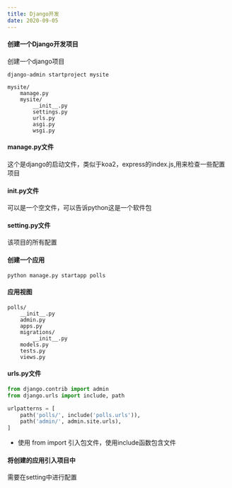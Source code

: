 ```yaml
---
title: Django开发
date: 2020-09-05
---
```


#### 创建一个Django开发项目

创建一个django项目

```shell script
django-admin startproject mysite
```

```shell
mysite/
    manage.py
    mysite/
        __init__.py
        settings.py
        urls.py
        asgi.py
        wsgi.py
```


#### manage.py文件

这个是django的启动文件，类似于koa2，express的index.js,用来检查一些配置项目

#### __init__.py文件

可以是一个空文件，可以告诉python这是一个软件包

#### setting.py文件
 
该项目的所有配置

#### 创建一个应用

```shell script
python manage.py startapp polls

```

#### 应用视图

```shell
polls/
    __init__.py
    admin.py
    apps.py
    migrations/
        __init__.py
    models.py
    tests.py
    views.py
```

#### urls.py文件

```python
from django.contrib import admin
from django.urls import include, path

urlpatterns = [
    path('polls/', include('polls.urls')),
    path('admin/', admin.site.urls),
]
```

* 使用 from import 引入包文件，使用include函数包含文件

#### 将创建的应用引入项目中

需要在setting中进行配置